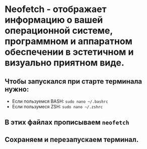 # Neofetch - отображает информацию о вашей операционной системе, программном и аппаратном обеспечении в эстетичном и визуально приятном виде.

## Чтобы запускался при старте терминала нужно:

- Если пользуемся BASH: `sudo nano ~/.bashrc`
- Если пользумеся ZSH: `sudo nano ~/.zshrc`

## В этих файлах прописываем `neofetch` 
## Сохраняем и перезапускаем терминал.